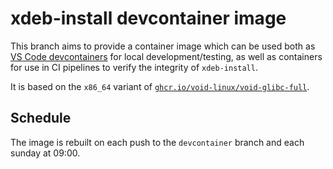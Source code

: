 # xdeb-install devcontainer image

This branch aims to provide a container image which can be used both as [VS Code devcontainers](https://code.visualstudio.com/docs/devcontainers/containers) for local development/testing, as well as containers for use in CI pipelines to verify the integrity of `xdeb-install`.

It is based on the `x86_64` variant of [`ghcr.io/void-linux/void-glibc-full`](https://ghcr.io/void-linux/void-glibc-full).

## Schedule

The image is rebuilt on each push to the `devcontainer` branch and each sunday at 09:00.
